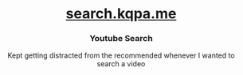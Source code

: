 <div align="center">

# [search.kqpa.me](https://search.kqpa.me)

### Youtube Search
Kept getting distracted from the recommended whenever I wanted to search a video

</div>
